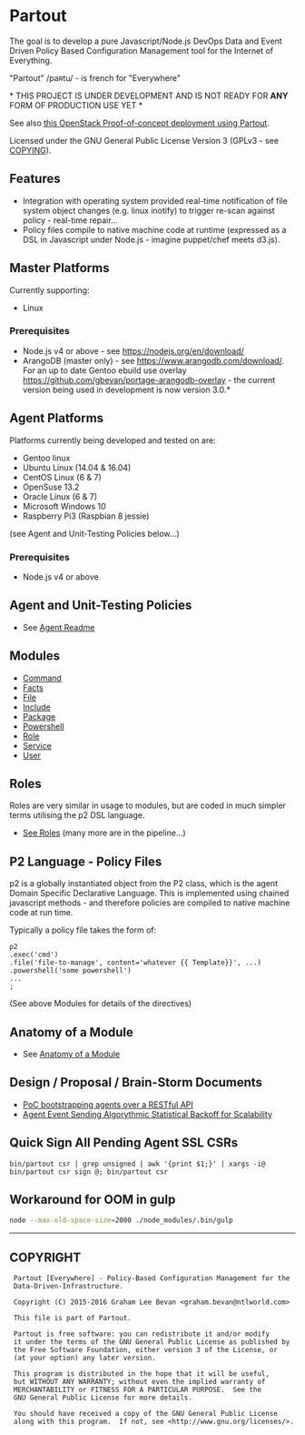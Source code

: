 Partout
=======

The goal is to develop a pure Javascript/Node.js DevOps Data and Event Driven Policy Based Configuration Management tool for the Internet of Everything.

"Partout" /paʀtu/ - is french for "Everywhere"

\* THIS PROJECT IS UNDER DEVELOPMENT AND IS NOT READY FOR **ANY** FORM OF PRODUCTION USE YET \*

See also [this OpenStack Proof-of-concept deployment using Partout](https://github.com/gbevan/partout_openstack_poc).

Licensed under the GNU General Public License Version 3 (GPLv3 - see [COPYING](./COPYING)).

Features
--------

* Integration with operating system provided real-time notification of file system object changes (e.g. linux inotify) to trigger re-scan against policy - real-time repair...
* Policy files compile to native machine code at runtime (expressed as a DSL in Javascript under Node.js - imagine puppet/chef meets d3.js).

Master Platforms
----------------

Currently supporting:
* Linux

### Prerequisites
* Node.js v4 or above - see https://nodejs.org/en/download/
* ArangoDB (master only) - see https://www.arangodb.com/download/. For an up to date Gentoo ebuild use overlay https://github.com/gbevan/portage-arangodb-overlay - the current version being used in development is now version 3.0.*

Agent Platforms
---------------

Platforms currently being developed and tested on are:

* Gentoo linux
* Ubuntu Linux (14.04 & 16.04)
* CentOS Linux (6 & 7)
* OpenSuse 13.2
* Oracle Linux (6 & 7)
* Microsoft Windows 10
* Raspberry Pi3 (Raspbian 8 jessie)

(see Agent and Unit-Testing Policies below...)

### Prerequisites
* Node.js v4 or above

Agent and Unit-Testing Policies
-------------------------------

* See [Agent Readme](./agent/README.md)

Modules
-------

* [Command](./agent/lib/modules/command/README.md)
* [Facts](./agent/lib/modules/facts/README.md)
* [File](./agent/lib/modules/file/README.md)
* [Include](./agent/lib/modules/include/README.md)
* [Package](./agent/lib/modules/package/README.md)
* [Powershell](./agent/lib/modules/powershell/README.md)
* [Role](./agent/lib/modules/role/README.md)
* [Service](./agent/lib/modules/service/README.md)
* [User](./agent/lib/modules/user/README.md)

Roles
-----

Roles are very similar in usage to modules, but are coded in much simpler terms utilising the p2 DSL language.

* [See Roles](./agent/lib/roles) (many more are in the pipeline...)

P2 Language - Policy Files
--------------------------

p2 is a globally instantiated object from the P2 class, which is the agent Domain Specific Declarative Language.
This is implemented using chained javascript methods - and therefore policies are compiled to native machine code
at run time.

Typically a policy file takes the form of:

    p2
    .exec('cmd')
    .file('file-to-manage', content='whatever {{ Template}}', ...)
    .powershell('some powershell')
    ...
    ;

(See above Modules for details of the directives)

Anatomy of a Module
-------------------
* See [Anatomy of a Module](./docs/Anatomy_of_a_module.md)

Design / Proposal / Brain-Storm Documents
-----------------------------------------

* [PoC bootstrapping agents over a RESTful API](./agent/docs/shell_rest_notes.md)
* [Agent Event Sending Algorythmic Statistical Backoff for Scalability](./docs/Event_Sending_Statistical_Backoff.md)

Quick Sign All Pending Agent SSL CSRs
-------------------------------------

    bin/partout csr | grep unsigned | awk '{print $1;}' | xargs -i@ bin/partout csr sign @; bin/partout csr

Workaround for OOM in gulp
--------------------------
```bash
node --max-old-space-size=2000 ./node_modules/.bin/gulp
```

----

COPYRIGHT
---------
   ```
    Partout [Everywhere] - Policy-Based Configuration Management for the
    Data-Driven-Infrastructure.

    Copyright (C) 2015-2016 Graham Lee Bevan <graham.bevan@ntlworld.com>

    This file is part of Partout.

    Partout is free software: you can redistribute it and/or modify
    it under the terms of the GNU General Public License as published by
    the Free Software Foundation, either version 3 of the License, or
    (at your option) any later version.

    This program is distributed in the hope that it will be useful,
    but WITHOUT ANY WARRANTY; without even the implied warranty of
    MERCHANTABILITY or FITNESS FOR A PARTICULAR PURPOSE.  See the
    GNU General Public License for more details.

    You should have received a copy of the GNU General Public License
    along with this program.  If not, see <http://www.gnu.org/licenses/>.
```
